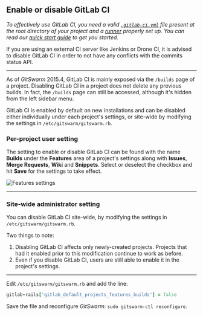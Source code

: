 ## Enable or disable GitLab CI

_To effectively use GitLab CI, you need a valid
[`.gitlab-ci.yml`](yaml/README.md) file present at the root directory of
your project and a [runner](runners/README.md) properly set up. You can
read our [quick start guide](quick_start/README.md) to get you started._

If you are using an external CI server like Jenkins or Drone CI, it is
advised to disable GitLab CI in order to not have any conflicts with the
commits status API.

---

As of $GitSwarm$ 2015.4, GitLab CI is mainly exposed via the `/builds` page
of a project. Disabling GitLab CI in a project does not delete any previous
builds. In fact, the `/builds` page can still be accessed, although it's
hidden from the left sidebar menu.

GitLab CI is enabled by default on new installations and can be disabled
either individually under each project's settings, or site-wide by
modifying the settings in `/etc/gitswarm/gitswarm.rb`.

### Per-project user setting

The setting to enable or disable GitLab CI can be found with the name
**Builds** under the **Features** area of a project's settings along with
**Issues**, **Merge Requests**, **Wiki** and **Snippets**. Select or
deselect the checkbox and hit **Save** for the settings to take effect.

![Features settings](img/features_settings.png)

---

### Site-wide administrator setting

You can disable GitLab CI site-wide, by modifying the settings in
`/etc/gitswarm/gitswarm.rb`.

Two things to note:

1. Disabling GitLab CI affects only newly-created projects. Projects that
   had it enabled prior to this modification continue to work as before.
1. Even if you disable GitLab CI, users are still able to enable it in
   the project's settings.

---

Edit `/etc/gitswarm/gitswarm.rb` and add the line:

```ruby
gitlab-rails['gitlab_default_projects_features_builds'] = false
```

Save the file and reconfigure $GitSwarm$: `sudo gitswarm-ctl reconfigure`.
